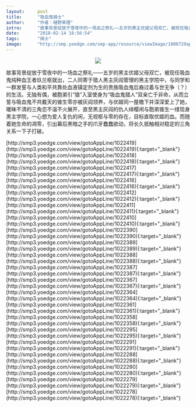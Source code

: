 ```yaml
---
layout:     post
title:      "吸血鬼骑士"
author:     "作者：樋野茉理"
intro:      "故事背景绽放于雪夜中的一场血之祭礼——五岁的黑主优姬父母双亡，被现任吸血鬼纯种血王者玖兰枢就出，二人同寄于猎人黑主灰阎管理的黑主学院中，与同学和一群发誓与人类和平共靠处血液镇定剂为生的贵族吸血鬼后裔过着与世无争（？）的生活。无独有偶，被胞弟引“狼”入室使身为“吸血鬼猎人”双亲亡于非命，从而立誓与吸血鬼不共戴天的锥生零亦被灰阎领养，与优姬同一屋檐下并深深爱上了她，暧昧不清的三角恋不温不火展开，直至黑主灰阎的仇人绯樱闲与胞弟锥生一缕现身黑主学院，一心想为爱人复仇的闲，无视枢与零的存在，目标直取优姬的血。而随着她生命的凋零，引出幕后黑暗之手的爪牙蠢蠢欲动，将长久抵触相对稳定的三角关系一下子打破。"
date:       "2018-02-14 16:56:54"
tags:       "骑士"
image:      "http://smp.yoedge.com/smp-app/resource/viewImage/1000729appline.png"
---
```

<div style="text-align: center">
<p><img src="http://smp.yoedge.com/smp-app/resource/viewImage/1000729appline.png"/></p>
</div>
<p class="post-meta">
<span>故事背景绽放于雪夜中的一场血之祭礼——五岁的黑主优姬父母双亡，被现任吸血鬼纯种血王者玖兰枢就出，二人同寄于猎人黑主灰阎管理的黑主学院中，与同学和一群发誓与人类和平共靠处血液镇定剂为生的贵族吸血鬼后裔过着与世无争（？）的生活。无独有偶，被胞弟引“狼”入室使身为“吸血鬼猎人”双亲亡于非命，从而立誓与吸血鬼不共戴天的锥生零亦被灰阎领养，与优姬同一屋檐下并深深爱上了她，暧昧不清的三角恋不温不火展开，直至黑主灰阎的仇人绯樱闲与胞弟锥生一缕现身黑主学院，一心想为爱人复仇的闲，无视枢与零的存在，目标直取优姬的血。而随着她生命的凋零，引出幕后黑暗之手的爪牙蠢蠢欲动，将长久抵触相对稳定的三角关系一下子打破。</span>
</p>
[http://smp3.yoedge.com/view/gotoAppLine/1022419](http://smp3.yoedge.com/view/gotoAppLine/1022419){:target="_blank"}
[http://smp3.yoedge.com/view/gotoAppLine/1022418](http://smp3.yoedge.com/view/gotoAppLine/1022418){:target="_blank"}
[http://smp3.yoedge.com/view/gotoAppLine/1022417](http://smp3.yoedge.com/view/gotoAppLine/1022417){:target="_blank"}
[http://smp3.yoedge.com/view/gotoAppLine/1022416](http://smp3.yoedge.com/view/gotoAppLine/1022416){:target="_blank"}
[http://smp3.yoedge.com/view/gotoAppLine/1022412](http://smp3.yoedge.com/view/gotoAppLine/1022412){:target="_blank"}
[http://smp3.yoedge.com/view/gotoAppLine/1022411](http://smp3.yoedge.com/view/gotoAppLine/1022411){:target="_blank"}
[http://smp3.yoedge.com/view/gotoAppLine/1022410](http://smp3.yoedge.com/view/gotoAppLine/1022410){:target="_blank"}
[http://smp3.yoedge.com/view/gotoAppLine/1022390](http://smp3.yoedge.com/view/gotoAppLine/1022390){:target="_blank"}
[http://smp3.yoedge.com/view/gotoAppLine/1022389](http://smp3.yoedge.com/view/gotoAppLine/1022389){:target="_blank"}
[http://smp3.yoedge.com/view/gotoAppLine/1022388](http://smp3.yoedge.com/view/gotoAppLine/1022388){:target="_blank"}
[http://smp3.yoedge.com/view/gotoAppLine/1022387](http://smp3.yoedge.com/view/gotoAppLine/1022387){:target="_blank"}
[http://smp3.yoedge.com/view/gotoAppLine/1022367](http://smp3.yoedge.com/view/gotoAppLine/1022367){:target="_blank"}
[http://smp3.yoedge.com/view/gotoAppLine/1022364](http://smp3.yoedge.com/view/gotoAppLine/1022364){:target="_blank"}
[http://smp3.yoedge.com/view/gotoAppLine/1022361](http://smp3.yoedge.com/view/gotoAppLine/1022361){:target="_blank"}
[http://smp3.yoedge.com/view/gotoAppLine/1022358](http://smp3.yoedge.com/view/gotoAppLine/1022358){:target="_blank"}
[http://smp3.yoedge.com/view/gotoAppLine/1022295](http://smp3.yoedge.com/view/gotoAppLine/1022295){:target="_blank"}
[http://smp3.yoedge.com/view/gotoAppLine/1022291](http://smp3.yoedge.com/view/gotoAppLine/1022291){:target="_blank"}
[http://smp3.yoedge.com/view/gotoAppLine/1022288](http://smp3.yoedge.com/view/gotoAppLine/1022288){:target="_blank"}
[http://smp3.yoedge.com/view/gotoAppLine/1022280](http://smp3.yoedge.com/view/gotoAppLine/1022280){:target="_blank"}
[http://smp3.yoedge.com/view/gotoAppLine/1022279](http://smp3.yoedge.com/view/gotoAppLine/1022279){:target="_blank"}
[http://smp3.yoedge.com/view/gotoAppLine/1022278](http://smp3.yoedge.com/view/gotoAppLine/1022278){:target="_blank"}


